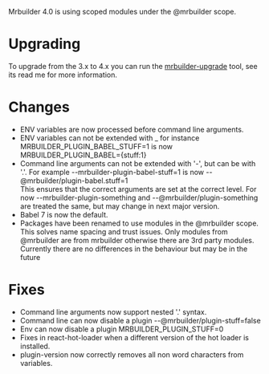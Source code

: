 Mrbuilder 4.0 is using scoped modules under the @mrbuilder scope. 

Upgrading
===
To upgrade from the 3.x to 4.x you can run the [mrbuilder-upgrade](#@mrbuilder/upgrade) tool, see its read me for more
information. 

Changes
===
* ENV variables are now processed before command line arguments.
* ENV variables can not be extended with _  for instance MRBUILDER_PLUGIN_BABEL_STUFF=1 is now 
  MRBUILDER_PLUGIN_BABEL={stuff:1}
* Command line arguments can not be extended with '-', but can be with '.'.  For example --mrbuilder-plugin-babel-stuff=1 is now --@mrbuilder/plugin-babel.stuff=1  
  This ensures that the correct arguments are set at the correct level.  For now --mrbuilder-plugin-something and --@mrbuilder/plugin-something are
  treated the same, but may change in next major version.
* Babel 7 is now the default.
* Packages have been renamed to use modules in the @mrbuilder scope.   This solves name spacing and trust issues.  Only
modules from @mrbuilder are from mrbuilder otherwise there are 3rd party modules.   Currently there are no differences in 
the behaviour but may be in the future

Fixes
===
* Command line arguments now support nested '.' syntax.
* Command line can now disable a plugin --@mrbuilder/plugin-stuff=false 
* Env can now disable a plugin MRBUILDER_PLUGIN_STUFF=0
* Fixes in react-hot-loader when a different version of the hot loader is installed.
* plugin-version now correctly removes all non word characters from variables.

